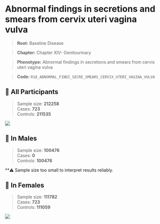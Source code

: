# Abnormal findings in secretions and smears from cervix uteri vagina vulva

> **Root:** Baseline Disease  

> **Chapter:** Chapter XIV- Genitourinary  

> **Phenotype:** Abnormal findings in secretions and smears from cervix uteri vagina vulva  

> **Code:** `R18_ABNORMAL_FINDI_SECRE_SMEARS_CERVIX_UTERI_VAGINA_VULVA`

## 🧪 All Participants  
> Sample size: **212258**  
> Cases: **723**  
> Controls: **211535**
<img src="/Disease/Figures/ALL/Baseline/R18_ABNORMAL_FINDI_SECRE_SMEARS_CERVIX_UTERI_VAGINA_VULVA.png"/>
<CsvTable src="/Disease_Data/ALL/Baseline/LG_R18_ABNORMAL_FINDI_SECRE_SMEARS_CERVIX_UTERI_VAGINA_VULVA.csv" label="🔍 View full results" />

## 👨 In Males  
> Sample size: **100476**  
> Cases: **0**  
> Controls: **100476**

**⚠️ Sample size too small to interpret results reliably.

## 👩 In Females  
> Sample size: **111782**  
> Cases: **723**  
> Controls: **111059**
<img src="/Disease/Figures/Female/Baseline/R18_ABNORMAL_FINDI_SECRE_SMEARS_CERVIX_UTERI_VAGINA_VULVA.png"/>
<CsvTable src="/Disease_Data/Female/Baseline/LG_R18_ABNORMAL_FINDI_SECRE_SMEARS_CERVIX_UTERI_VAGINA_VULVA.csv" label="🔍 View full results" />
